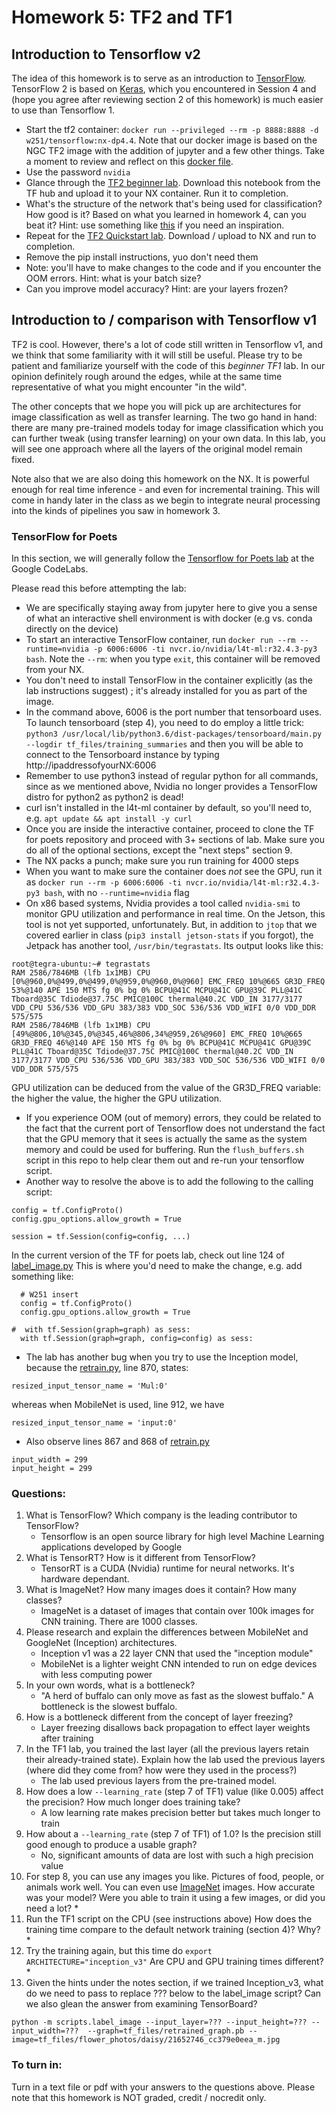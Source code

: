 # Homework 5: TF2 and TF1

## Introduction to Tensorflow v2
The idea of this homework is to serve as an introduction to [TensorFlow](https://www.tensorflow.org/).  TensorFlow 2 is based on [Keras](https://keras.io/), which you encountered in Session 4 and (hope you agree after reviewing section 2 of this homework) is much easier to use than Tensorflow 1. 

* Start the tf2 container: `docker run --privileged --rm -p 8888:8888 -d w251/tensorflow:nx-dp4.4`. Note that our docker image is based on the NGC TF2 image with the addition of jupyter and a few other things.  Take a moment to review and reflect on this [docker file](https://github.com/MIDS-scaling-up/v2/blob/master/backup/tensorflow/Dockerfile.nx-dp4.4).
* Use the password `nvidia`
* Glance through the [TF2 beginner lab](https://www.tensorflow.org/tutorials/quickstart/beginner). Download this notebook from the TF hub and upload it to your NX container. Run it to completion.
* What's the structure of the network that's being used for classification? How good is it? Based on what you learned in homework 4, can you beat it? Hint: use something like [this](https://github.com/dragen1860/TensorFlow-2.x-Tutorials/tree/master/01-TF2.0-Overview) if you need an inspiration.
* Repeat for the [TF2 Quickstart lab](https://www.tensorflow.org/tutorials/images/transfer_learning_with_hub). Download / upload to NX and run to completion.
* Remove the pip install instructions, yuo don't need them
* Note: you'll have to make changes to the code and if you encounter the OOM errors.  Hint: what is your batch size?
* Can you improve model accuracy? Hint: are your layers frozen?


## Introduction to / comparison with Tensorflow v1
TF2 is cool.  However, there's a lot of code still written in Tensorflow v1, and we think that some familiarity with it will still be useful. 
Please try to be patient and familiarize yourself with the code of this *beginner TF1* lab.  In our opinion definitely rough around the edges,  while at the same time representative of what you might encounter "in the wild".


The other concepts that we hope you will pick up are architectures for image classification as well as transfer learning.  The two go hand in hand: there are many pre-trained models today for image classification which you can further tweak (using transfer learning) on your own data. In this lab, you will see one approach where all the layers of the original model remain fixed.

Note also that we are also doing this homework on the NX. It is powerful enough for real time inference - and even for incremental training.  This will come in handy later in the class as we begin to integrate neural processing into the kinds of pipelines you saw in homework 3.



### TensorFlow for Poets
In this section, we will generally follow the [Tensorflow for Poets lab](https://codelabs.developers.google.com/codelabs/tensorflow-for-poets/#0) at the Google CodeLabs.

Please read this before attempting the lab:

* We are specifically staying away from jupyter here to give you a sense of what an interactive shell environment is with docker (e.g vs. conda directly on the device)
* To start an interactive TensorFlow container, run `docker run --rm --runtime=nvidia -p 6006:6006 -ti nvcr.io/nvidia/l4t-ml:r32.4.3-py3 bash`. Note the `--rm`:  when you type `exit`, this container will be removed from your NX.
* You  don't need to install TensorFlow in the container explicitly (as the lab instructions suggest) ; it's already installed for you as part of the image.
* In the command above, 6006 is the port number that tensorboard uses.  To launch tensorboard (step 4), you need to do employ a little trick: `python3 /usr/local/lib/python3.6/dist-packages/tensorboard/main.py --logdir tf_files/training_summaries` and then you will be able to connect to the Tensorboard instance by typing http://ipaddressofyourNX:6006
* Remember to use python3 instead of regular python for all commands, since as we mentioned above, Nvidia no longer provides a TensorFlow distro for python2 as python2 is dead!
* curl isn't installed in the l4t-ml container by default, so you'll need to, e.g. `apt update && apt install -y curl`
* Once you are inside the interactive container, proceed to clone the TF for poets repository and proceed with 3+ sections of lab. Make sure you do all of the optional sections, except the "next steps" section 9.
* The NX packs a punch; make sure you run training for 4000 steps
* When you want to make sure the container does *not* see the GPU, run it as `docker run --rm -p 6006:6006 -ti nvcr.io/nvidia/l4t-ml:r32.4.3-py3 bash`, with no `--runtime=nvidia` flag
* On x86 based systems, Nvidia provides a tool called `nvidia-smi` to monitor GPU utilization and performance in real time.  On the Jetson, this tool is not yet supported, unfortunately.  But, in addition to `jtop` that we covered earlier in class (`pip3 install jetson-stats` if you forgot), the Jetpack has another tool, `/usr/bin/tegrastats`.  Its output looks like this:
```
root@tegra-ubuntu:~# tegrastats
RAM 2586/7846MB (lfb 1x1MB) CPU [0%@960,0%@499,0%@499,0%@959,0%@960,0%@960] EMC_FREQ 10%@665 GR3D_FREQ 53%@140 APE 150 MTS fg 0% bg 0% BCPU@41C MCPU@41C GPU@39C PLL@41C Tboard@35C Tdiode@37.75C PMIC@100C thermal@40.2C VDD_IN 3177/3177 VDD_CPU 536/536 VDD_GPU 383/383 VDD_SOC 536/536 VDD_WIFI 0/0 VDD_DDR 575/575
RAM 2586/7846MB (lfb 1x1MB) CPU [49%@806,10%@345,0%@345,46%@806,34%@959,26%@960] EMC_FREQ 10%@665 GR3D_FREQ 46%@140 APE 150 MTS fg 0% bg 0% BCPU@41C MCPU@41C GPU@39C PLL@41C Tboard@35C Tdiode@37.75C PMIC@100C thermal@40.2C VDD_IN 3177/3177 VDD_CPU 536/536 VDD_GPU 383/383 VDD_SOC 536/536 VDD_WIFI 0/0 VDD_DDR 575/575

```
GPU utilization can be deduced from the value of the GR3D_FREQ variable: the higher the value, the higher the GPU utilization.
* If you experience OOM (out of memory) errors, they could be related to the fact that the current port of Tensorflow does not understand the fact that the GPU memory that it sees is actually the same as the system memory and could be used for buffering.  Run the `flush_buffers.sh` script in this repo to help clear them out and re-run your tensorflow script.
* Another way to resolve the above is to add the following to the calling script:
```
config = tf.ConfigProto()
config.gpu_options.allow_growth = True

session = tf.Session(config=config, ...)
```
In the current version of the TF for poets lab, check out line 124 of [label_image.py](https://github.com/googlecodelabs/tensorflow-for-poets-2/blob/master/scripts/label_image.py)  This is where you'd need to make the change, e.g. add something like:
```
  # W251 insert
  config = tf.ConfigProto()
  config.gpu_options.allow_growth = True

#  with tf.Session(graph=graph) as sess:
  with tf.Session(graph=graph, config=config) as sess:
```
* The lab has another bug when you try to use the Inception model, because the [retrain.py](https://github.com/googlecodelabs/tensorflow-for-poets-2/blob/master/scripts/retrain.py), line 870, states:
```
resized_input_tensor_name = 'Mul:0'
```
whereas when MobileNet is used, line 912, we have
```
resized_input_tensor_name = 'input:0'
```
* Also observe lines 867 and 868 of [retrain.py](https://github.com/googlecodelabs/tensorflow-for-poets-2/blob/master/scripts/retrain.py)
```
input_width = 299
input_height = 299
```


### Questions:

1. What is TensorFlow? Which company is the leading contributor to TensorFlow?
    * Tensorflow is an open source library for high level Machine Learning applications developed by Google
1. What is TensorRT? How is it different from TensorFlow?
    * TensorRT is a CUDA (Nvidia) runtime for neural networks. It's hardware dependant. 
1. What is ImageNet? How many images does it contain? How many classes?
    * ImageNet is a dataset of images that contain over 100k images for CNN training. There are 1000 classes. 
1. Please research and explain the differences between MobileNet and GoogleNet (Inception) architectures.
    * Inception v1 was a 22 layer CNN that used the "inception module"
    * MobileNet is a lighter weight CNN intended to run on edge devices with less computing power
1. In your own words, what is a bottleneck?
    * "A herd of buffalo can only move as fast as the slowest buffalo." A bottleneck is the slowest buffalo. 
1. How is a bottleneck different from the concept of layer freezing?
    * Layer freezing disallows back propagation to effect layer weights after training 
1. In the TF1 lab, you trained the last layer (all the previous layers retain their already-trained state). Explain how the lab used the previous layers (where did they come from? how were they used in the process?)
    * The lab used previous layers from the pre-trained model.
1. How does a low `--learning_rate` (step 7 of TF1) value (like 0.005) affect the precision? How much longer does training take?
    * A low learning rate makes precision better but takes much longer to train
1. How about a `--learning_rate` (step 7 of TF1) of 1.0? Is the precision still good enough to produce a usable graph?
    * No, significant amounts of data are lost with such a high precision value
1. For step 8, you can use any images you like. Pictures of food, people, or animals work well. You can even use [ImageNet](http://www.image-net.org/) images. How accurate was your model? Were you able to train it using a few images, or did you need a lot?
    * 
1. Run the TF1 script on the CPU (see instructions above) How does the training time compare to the default network training (section 4)?  Why?
    * 
1. Try the training again, but this time do `export ARCHITECTURE="inception_v3"` Are CPU and GPU training times different?
    * 
1. Given the hints under the notes section, if we trained Inception_v3, what do we need to pass to replace ??? below to the label_image script?  Can we also glean the answer from examining TensorBoard?
```
python -m scripts.label_image --input_layer=??? --input_height=??? --input_width=???  --graph=tf_files/retrained_graph.pb --image=tf_files/flower_photos/daisy/21652746_cc379e0eea_m.jpg
```

### To turn in:
Turn in a text file or pdf with your answers to the questions above.
Please note that this homework is NOT graded, credit / nocredit only.

